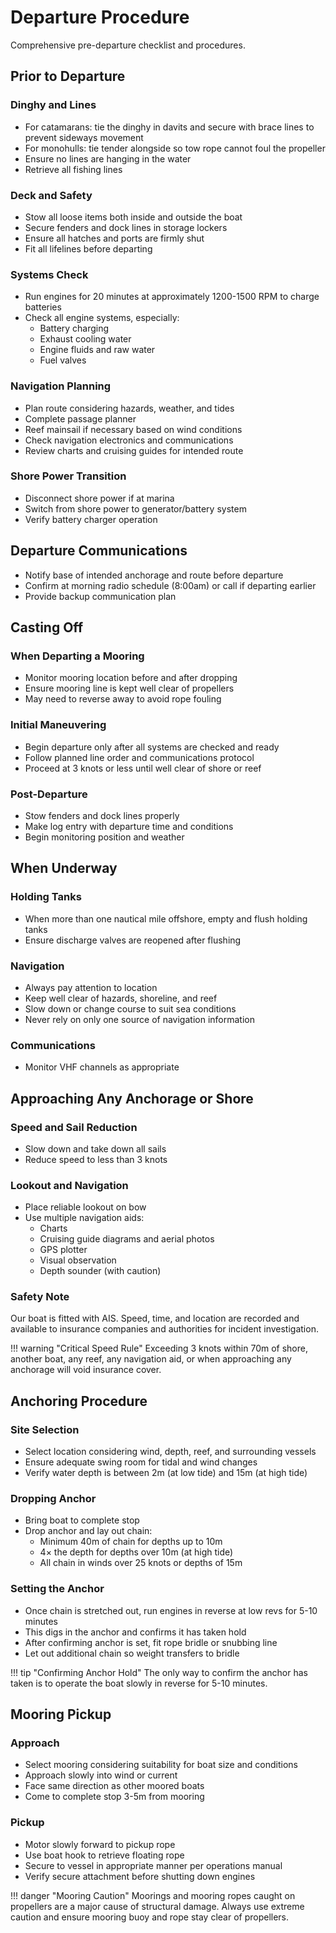 # Departure Procedure

Comprehensive pre-departure checklist and procedures.

## Prior to Departure

### Dinghy and Lines
- For catamarans: tie the dinghy in davits and secure with brace lines to prevent sideways movement
- For monohulls: tie tender alongside so tow rope cannot foul the propeller
- Ensure no lines are hanging in the water
- Retrieve all fishing lines

### Deck and Safety
- Stow all loose items both inside and outside the boat
- Secure fenders and dock lines in storage lockers
- Ensure all hatches and ports are firmly shut
- Fit all lifelines before departing

### Systems Check
- Run engines for 20 minutes at approximately 1200-1500 RPM to charge batteries
- Check all engine systems, especially:
  - Battery charging
  - Exhaust cooling water
  - Engine fluids and raw water
  - Fuel valves

### Navigation Planning
- Plan route considering hazards, weather, and tides
- Complete passage planner
- Reef mainsail if necessary based on wind conditions
- Check navigation electronics and communications
- Review charts and cruising guides for intended route

### Shore Power Transition
- Disconnect shore power if at marina
- Switch from shore power to generator/battery system
- Verify battery charger operation

## Departure Communications

- Notify base of intended anchorage and route before departure
- Confirm at morning radio schedule (8:00am) or call if departing earlier
- Provide backup communication plan

## Casting Off

### When Departing a Mooring
- Monitor mooring location before and after dropping
- Ensure mooring line is kept well clear of propellers
- May need to reverse away to avoid rope fouling

### Initial Maneuvering
- Begin departure only after all systems are checked and ready
- Follow planned line order and communications protocol
- Proceed at 3 knots or less until well clear of shore or reef

### Post-Departure
- Stow fenders and dock lines properly
- Make log entry with departure time and conditions
- Begin monitoring position and weather

## When Underway

### Holding Tanks
- When more than one nautical mile offshore, empty and flush holding tanks
- Ensure discharge valves are reopened after flushing

### Navigation
- Always pay attention to location
- Keep well clear of hazards, shoreline, and reef
- Slow down or change course to suit sea conditions
- Never rely on only one source of navigation information

### Communications
- Monitor VHF channels as appropriate

## Approaching Any Anchorage or Shore

### Speed and Sail Reduction
- Slow down and take down all sails
- Reduce speed to less than 3 knots

### Lookout and Navigation
- Place reliable lookout on bow
- Use multiple navigation aids:
  - Charts
  - Cruising guide diagrams and aerial photos
  - GPS plotter
  - Visual observation
  - Depth sounder (with caution)

### Safety Note
Our boat is fitted with AIS. Speed, time, and location are recorded and available to insurance companies and authorities for incident investigation.

!!! warning "Critical Speed Rule"
    Exceeding 3 knots within 70m of shore, another boat, any reef, any navigation aid, or when approaching any anchorage will void insurance cover.

## Anchoring Procedure

### Site Selection
- Select location considering wind, depth, reef, and surrounding vessels
- Ensure adequate swing room for tidal and wind changes
- Verify water depth is between 2m (at low tide) and 15m (at high tide)

### Dropping Anchor
- Bring boat to complete stop
- Drop anchor and lay out chain:
  - Minimum 40m of chain for depths up to 10m
  - 4× the depth for depths over 10m (at high tide)
  - All chain in winds over 25 knots or depths of 15m

### Setting the Anchor
- Once chain is stretched out, run engines in reverse at low revs for 5-10 minutes
- This digs in the anchor and confirms it has taken hold
- After confirming anchor is set, fit rope bridle or snubbing line
- Let out additional chain so weight transfers to bridle

!!! tip "Confirming Anchor Hold"
    The only way to confirm the anchor has taken is to operate the boat slowly in reverse for 5-10 minutes.

## Mooring Pickup

### Approach
- Select mooring considering suitability for boat size and conditions
- Approach slowly into wind or current
- Face same direction as other moored boats
- Come to complete stop 3-5m from mooring

### Pickup
- Motor slowly forward to pickup rope
- Use boat hook to retrieve floating rope
- Secure to vessel in appropriate manner per operations manual
- Verify secure attachment before shutting down engines

!!! danger "Mooring Caution"
    Moorings and mooring ropes caught on propellers are a major cause of structural damage. Always use extreme caution and ensure mooring buoy and rope stay clear of propellers.

